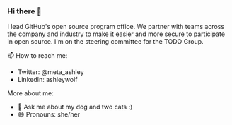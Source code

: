 ### Hi there 👋 

I lead GitHub's open source program office. We partner with teams across the company and industry to make it easier and more secure to participate in open source. I'm on the steering committee for the TODO Group. 

📫 How to reach me:
- Twitter: @meta_ashley
- LinkedIn: ashleywolf

More about me:
- 💬 Ask me about my dog and two cats :)
- 😄 Pronouns: she/her

